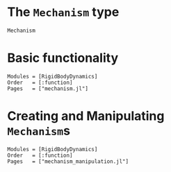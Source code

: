 # The `Mechanism` type

```@docs
Mechanism
```

# Basic functionality
```@autodocs
Modules = [RigidBodyDynamics]
Order   = [:function]
Pages   = ["mechanism.jl"]
```

# Creating and Manipulating `Mechanism`s
```@autodocs
Modules = [RigidBodyDynamics]
Order   = [:function]
Pages   = ["mechanism_manipulation.jl"]
```
